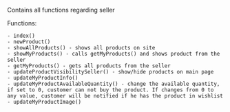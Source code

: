 Contains all functions regarding seller

Functions:

    - index()
    - newProduct() 
    - showAllProducts() - shows all products on site
    - showMyProducts() - calls getMyProducts() and shows product from the seller
    - getMyProducts() - gets all products from the seller
    - updateProductVisibilitySeller() - show/hide products on main page
    - updateMyProductInfo()
    - updateMyProductAvailableQuantity() - change the available quantity, if set to 0, customer can not buy the product. If changes from 0 to any value, customer will be notified if he has the product in wishlist
    - updateMyProductImage()